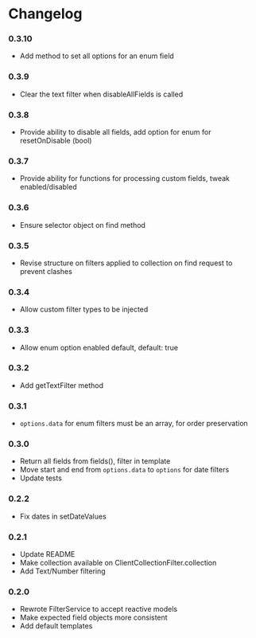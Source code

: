 Changelog
=========

### 0.3.10

* Add method to set all options for an enum field

### 0.3.9

* Clear the text filter when disableAllFields is called

### 0.3.8

* Provide ability to disable all fields, add option for enum for resetOnDisable (bool)

### 0.3.7

* Provide ability for functions for processing custom fields, tweak enabled/disabled

### 0.3.6

* Ensure selector object on find method

### 0.3.5

* Revise structure on filters applied to collection on find request to prevent clashes

### 0.3.4

* Allow custom filter types to be injected

### 0.3.3

* Allow enum option enabled default, default: true

### 0.3.2

* Add getTextFilter method

### 0.3.1

* `options.data` for enum filters must be an array, for order preservation

### 0.3.0

* Return all fields from fields(), filter in template
* Move start and end from `options.data` to `options` for date filters
* Update tests

### 0.2.2

* Fix dates in setDateValues

### 0.2.1

* Update README
* Make collection available on ClientCollectionFilter.collection
* Add Text/Number filtering

### 0.2.0

* Rewrote FilterService to accept reactive models
* Make expected field objects more consistent
* Add default templates
